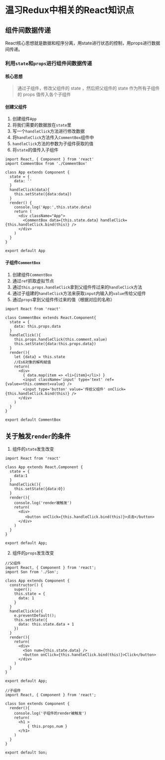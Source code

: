 # 温习Redux中相关的React知识点

## 组件间数据传递

React核心思想就是数据和程序分离，用state进行状态的控制，用props进行数据间传递。

### 利用`state`和`props`进行组件间数据传递

#### 核心思想

>通过子组件，修改父组件的 state ，然后把父组件的 state 作为所有子组件的 props 值传入各个子组件

#### 创建父组件

1. 创建组件`App`
2. 将我们需要的数据放在`state`里
3. 写一个`handleClick`方法进行修改数据
4. 将`handleClick`方法传入`CommentBox`组件中
5. `handleClick`方法的参数为子组件获取的值
6. 将`state`的值传入子组件

```
import React, { Component } from 'react'
import CommentBox from './CommentBox'

class App extends Component {
  state = {
    data: ''
  }
  handleClick(data){
    this.setState({data:data})
  }
  render() {
    console.log('App:',this.state.data)
    return (
      <div className="App">
        <CommentBox data={this.state.data} handleClick={this.handleClick.bind(this)} />
      </div>
    )
  }
}

export default App
```

#### 子组件`CommentBox`

1. 创建组件`CommentBox`
2. 通过`ref`抓取虚拟节点
3. 通过`this.props.handleClick`拿到父组件传过来的`handleClick`方法
4. 通过子组建的`handleClick`方法来获取`input`内输入的`value`传给父组件
5. 通过`props`拿到父组件传过来的值（根据对应的名称）

```
import React from 'react'

class CommentBox extends React.Component{
  state = {
    data: this.props.data
  }
  handleClick(){
    this.props.handleClick(this.comment.value)
    this.setState({data:this.props.data})
  }
  render(){
    let {data} = this.state
    //Es6对象的解构赋值
    return(
      <div>
        { data.map(item => <li>{item}</li>) }
        <input className='input' type='text' ref={value=>this.comment=value} />
        <input type='button' value='传给父组件' onClick={this.handleClick.bind(this)} />
      </div>
    )
  }
}

export default CommentBox
```

## 关于触发`render`的条件

1. 组件的`state`发生改变

```
import React from 'react'

class App extends React.Component {
  state = {
    data:1
  }
  handleClick(){
    this.setState({data:0})
  }
  render(){
    console.log('render被触发')
    return(
      <div>
         <button onClick={this.handleClick.bind(this)}>点击</button>
      </div>
    )
  }
}

export default App;
```

2. 组件的`props`发生改变

```
//父组件
import React, { Component } from 'react';
import Son from './Son';

class App extends Component {
  constructor() {
    super();
    this.state = {
      data: 1
    }
  }
  handleClick(e){
    e.preventDefault();
    this.setState({
      data: this.state.data + 1
    })
  }
  render(){
    return(
      <div>
        <Son num={this.state.data} />
        <button onClick={this.handleClick.bind(this)}>Click</button>
      </div>
    )
  }
}

export default App;
```

```
//子组件
import React, { Component } from 'react';

class Son extends Component {
  render(){
    console.log('子组件的render被触发')
    return(
      <h1 >
          { this.props.num }
      </h1>
    )
  }
}

export default Son;
```


